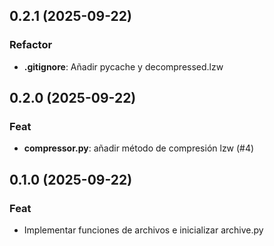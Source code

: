 ## 0.2.1 (2025-09-22)

### Refactor

- **.gitignore**: Añadir pycache y decompressed.lzw

## 0.2.0 (2025-09-22)

### Feat

- **compressor.py**: añadir método de compresión lzw (#4)

## 0.1.0 (2025-09-22)

### Feat

- Implementar funciones de archivos e inicializar archive.py

